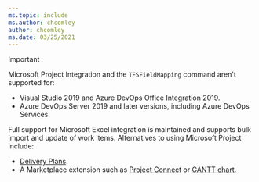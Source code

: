 ```yaml
---
ms.topic: include
ms.author: chcomley
author: chcomley 
ms.date: 03/25/2021
---
```


> [!IMPORTANT]
> Microsoft Project Integration and the `TFSFieldMapping` command aren't supported for:
>
> - Visual Studio 2019 and Azure DevOps Office Integration 2019.
> - Azure DevOps Server 2019 and later versions, including Azure DevOps Services.
> 
> Full support for Microsoft Excel integration is maintained and supports bulk import and update of work items. Alternatives to using Microsoft Project include:
>
> - [Delivery Plans](../plans/review-team-plans.md).
> - A Marketplace extension such as [Project Connect](https://marketplace.visualstudio.com/items?itemName=TVT.TVT-PjO) or [GANTT chart](https://marketplace.visualstudio.com/search?term=gantt&target=AzureDevOps&category=Azure%20Boards&visibilityQuery=all&sortBy=Relevance).